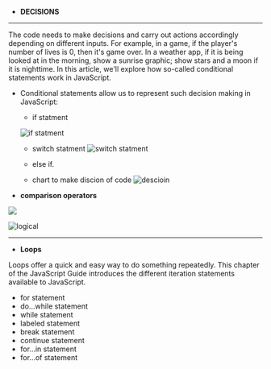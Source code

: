 * **DECISIONS**
_______
The code needs to make decisions and carry out actions accordingly depending on different inputs. For example, in a game, if the player's number of lives is 0, then it's game over. In a weather app, if it is being looked at in the morning, show a sunrise graphic; show stars and a moon if it is nighttime. In this article, we'll explore how so-called conditional statements work in JavaScript.

- Conditional statements allow us to represent such decision making in JavaScript:
  

  - if statment

  ![if statment](https://cdn.programiz.com/sites/tutorial2program/files/js-if-else-if-statement_0.png)

  - switch statment
  ![switch statment](https://images2.programmersought.com/396/4e/4e9a691a1f8e9233e6850132aeb973dc.png)
  
  - else if.

  - chart to make discion of code 
  ![descioin](https://i.stack.imgur.com/SJj8n.png)

* **comparison operators**

![](https://i.ytimg.com/vi/wFB-ywsNPwg/maxresdefault.jpg)

![logical](https://www.devopsschool.com/blog/wp-content/uploads/2020/07/JavaScript-Logical-Operator.png)

___________
* **Loops**

Loops offer a quick and easy way to do something repeatedly. This chapter of the JavaScript Guide introduces the different iteration statements available to JavaScript. 


- for statement
- do...while statement
- while statement
- labeled statement
- break statement
- continue statement
- for...in statement
- for...of statement

